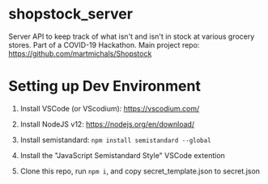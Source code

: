 # shopstock_server
Server API to keep track of what isn't and isn't in stock at various grocery stores. Part of a COVID-19 Hackathon. Main project repo: https://github.com/martmichals/Shopstock

# Setting up Dev Environment

1) Install VSCode (or VScodium): https://vscodium.com/

2) Install NodeJS v12: https://nodejs.org/en/download/

3) Install semistandard: `npm install semistandard --global`

4) Install the "JavaScript Semistandard Style" VSCode extention

5) Clone this repo, run `npm i`, and copy secret_template.json to secret.json

